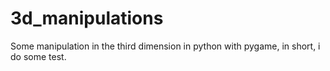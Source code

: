 # 3d_manipulations
Some manipulation in the third dimension in python with pygame, in short, i do some test.
